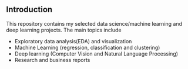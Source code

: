 ## Introduction

This repository contains my selected data science/machine learning and deep learning projects. The main topics include      
- Exploratory data analysis(EDA) and visualization  
- Machine Learning (regression, classification and clustering)          
- Deep learning (Computer Vision and Natural Language Processing)   
- Research and business reports   


